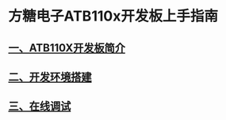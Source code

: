 # **方糖电子ATB110x开发板上手指南**

## [一、ATB110X开发板简介](./chapters/简介/zs110a简介.md)
## [二、开发环境搭建](./chapters/开发环境/开发环境搭建.md)
## [三、在线调试](./chapters/在线调试/在线调试.md)